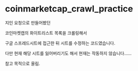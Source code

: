# coinmarketcap_crawl_practice

지인 요청으로 만들어봤던

코인마켓캡의 화이트리스트 목록을 크롤링해서

구글 스프레드시트에 접근한 뒤 시트를 수정하는 코드였습니다.



다만 현재 해당 시트를 잃어버리기도 해서 현재는 작동하지 않습니다......

참고 목적으로 올림.

